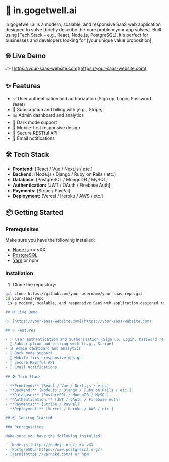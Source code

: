 
# 🚀 in.gogetwell.ai
in.gogetwell.ai is a modern, scalable, and responsive SaaS web application designed to solve [briefly describe the core problem your app solves]. Built using [Tech Stack – e.g., React, Node.js, PostgreSQL], it's perfect for businesses and developers looking for [your unique value proposition].

## 🌐 Live Demo

👉 [https://your-saas-website.com](https://your-saas-website.com)

## ✨ Features

- ✅ User authentication and authorization (Sign up, Login, Password reset)
- 💼 Subscription and billing with [e.g., Stripe]
- 📊 Admin dashboard and analytics
- 🌙 Dark mode support
- 📱 Mobile-first responsive design
- 🔐 Secure RESTful API
- 📨 Email notifications

## 🛠 Tech Stack

- **Frontend:** [React / Vue / Next.js / etc.]
- **Backend:** [Node.js / Django / Ruby on Rails / etc.]
- **Database:** [PostgreSQL / MongoDB / MySQL]
- **Authentication:** [JWT / OAuth / Firebase Auth]
- **Payments:** [Stripe / PayPal]
- **Deployment:** [Vercel / Heroku / AWS / etc.]

## 📦 Getting Started

### Prerequisites

Make sure you have the following installed:

- [Node.js](https://nodejs.org/) >= vXX
- [PostgreSQL](https://www.postgresql.org/)
- [Yarn](https://yarnpkg.com/) or npm

### Installation

1. Clone the repository:

```bash
git clone https://github.com/your-username/your-saas-repo.git
cd your-saas-repo
 is a modern, scalable, and responsive SaaS web application designed to solve [briefly describe the core problem your app solves]. Built using [Tech Stack – e.g., React, Node.js, PostgreSQL], it's perfect for businesses and developers looking for [your unique value proposition].

## 🌐 Live Demo

👉 [https://your-saas-website.com](https://your-saas-website.com)

## ✨ Features

- ✅ User authentication and authorization (Sign up, Login, Password reset)
- 💼 Subscription and billing with [e.g., Stripe]
- 📊 Admin dashboard and analytics
- 🌙 Dark mode support
- 📱 Mobile-first responsive design
- 🔐 Secure RESTful API
- 📨 Email notifications

## 🛠 Tech Stack

- **Frontend:** [React / Vue / Next.js / etc.]
- **Backend:** [Node.js / Django / Ruby on Rails / etc.]
- **Database:** [PostgreSQL / MongoDB / MySQL]
- **Authentication:** [JWT / OAuth / Firebase Auth]
- **Payments:** [Stripe / PayPal]
- **Deployment:** [Vercel / Heroku / AWS / etc.]

## 📦 Getting Started

### Prerequisites

Make sure you have the following installed:

- [Node.js](https://nodejs.org/) >= vXX
- [PostgreSQL](https://www.postgresql.org/)
- [Yarn](https://yarnpkg.com/) or npm


